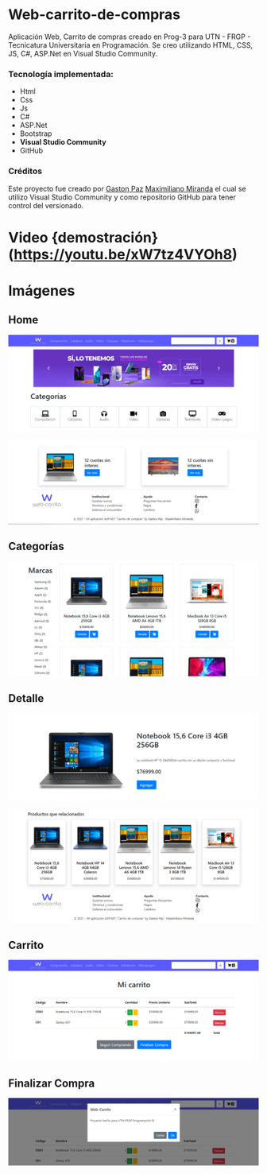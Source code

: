 # Web-carrito-de-compras

Aplicación Web, Carrito de compras creado en Prog-3 para UTN - FRGP - Tecnicatura Universitaria en Programación.
Se creo utilizando HTML, CSS, JS, C#, ASP.Net en Visual Studio Community.

### Tecnología implementada:

- Html
- Css
- Js
- C#
- ASP.Net
- Bootstrap
- **Visual Studio Community**
- GitHub

### Créditos

Este proyecto fue creado por [Gaston Paz](https://github.com/Gaston-Paz) [Maximiliano Miranda](https://github.com/Maxi-rpc) el cual se utilizo Visual Studio Community y como repositorio GitHub para tener control del versionado.

# Video {demostración}(https://youtu.be/xW7tz4VYOh8)

# Imágenes

## Home

![menu](/readme/home-1.png)

![menu](/readme/home-2.png)

## Categorías

![menu](/readme/categorias.png)

## Detalle

![menu](/readme/detalle-1.png)

![menu](/readme/detalle-2.png)

## Carrito

![menu](/readme/carrito.png)

## Finalizar Compra

![menu](/readme/finalizar.png)
